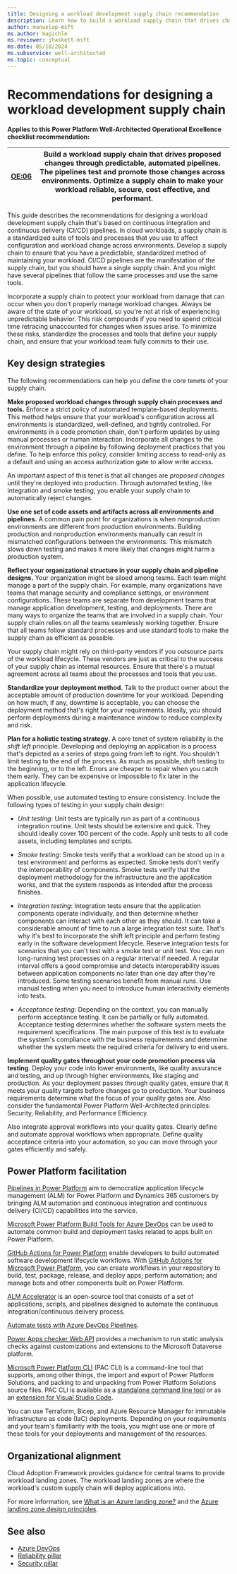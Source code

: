 ```yaml
---
title: Designing a workload development supply chain recommendation
description: Learn how to build a workload supply chain that drives changes through automated pipelines and ensures an efficient workload lifecycle. 
author: manuelap-msft
ms.author: mapichle
ms.reviewer: jhaskett-msft
ms.date: 05/10/2024
ms.subservice: well-architected
ms.topic: conceptual
---
```

# Recommendations for designing a workload development supply chain

**Applies to this Power Platform Well-Architected Operational Excellence checklist recommendation:**

|[OE:06](checklist.md)| **Build a workload supply chain that drives proposed changes through predictable, automated pipelines. The pipelines test and promote those changes across environments. Optimize a supply chain to make your workload reliable, secure, cost effective, and performant.** |
|---|---|

This guide describes the recommendations for designing a workload development supply chain that's based on continuous integration and continuous delivery (CI/CD) pipelines. In cloud workloads, a supply chain is a standardized suite of tools and processes that you use to affect configuration and workload change across environments. Develop a supply chain to ensure that you have a predictable, standardized method of maintaining your workload. CI/CD pipelines are the manifestation of the supply chain, but you should have a single supply chain. And you might have several pipelines that follow the same processes and use the same tools.

Incorporate a supply chain to protect your workload from damage that can occur when you don't properly manage workload changes. Always be aware of the state of your workload, so you're not at risk of experiencing unpredictable behavior. This risk compounds if you need to spend critical time retracing unaccounted for changes when issues arise. To minimize these risks, standardize the processes and tools that define your supply chain, and ensure that your workload team fully commits to their use.

## Key design strategies

The following recommendations can help you define the core tenets of your supply chain.

**Make proposed workload changes through supply chain processes and tools.** Enforce a strict policy of automated template-based deployments. This method helps ensure that your workload's configuration across all environments is standardized, well-defined, and tightly controlled. For environments in a code promotion chain, don't perform updates by using manual processes or human interaction. Incorporate all changes to the environment through a pipeline by following deployment practices that you define. To help enforce this policy, consider limiting access to read-only as a default and using an access authorization gate to allow write access.

An important aspect of this tenet is that all changes are *proposed changes* until they're deployed into production. Through automated testing, like integration and smoke testing, you enable your supply chain to automatically reject changes.

**Use one set of code assets and artifacts across all environments and pipelines.** A common pain point for organizations is when nonproduction environments are different from production environments. Building production and nonproduction environments manually can result in mismatched configurations between the environments. This mismatch slows down testing and makes it more likely that changes might harm a production system.

**Reflect your organizational structure in your supply chain and pipeline designs.** Your organization might be siloed among teams. Each team might manage a part of the supply chain. For example, many organizations have teams that manage security and compliance settings, or environment configurations. These teams are separate from development teams that manage application development, testing, and deployments. There are many ways to organize the teams that are involved in a supply chain. Your supply chain relies on all the teams seamlessly working together. Ensure that all teams follow standard processes and use standard tools to make the supply chain as efficient as possible.

Your supply chain might rely on third-party vendors if you outsource parts of the workload lifecycle. These vendors are just as critical to the success of your supply chain as internal resources. Ensure that there's a mutual agreement across all teams about the processes and tools that you use.

**Standardize your deployment method.** Talk to the product owner about the acceptable amount of production downtime for your workload. Depending on how much, if any, downtime is acceptable, you can choose the deployment method that's right for your requirements. Ideally, you should perform deployments during a maintenance window to reduce complexity and risk.

**Plan for a holistic testing strategy.** A core tenet of system reliability is the *shift left* principle. Developing and deploying an application is a process that's depicted as a series of steps going from left to right. You shouldn't limit testing to the end of the process. As much as possible, shift testing to the beginning, or to the left. Errors are cheaper to repair when you catch them early. They can be expensive or impossible to fix later in the application lifecycle.

When possible, use automated testing to ensure consistency. Include the following types of testing in your supply chain design:

- *Unit testing*: Unit tests are typically run as part of a continuous integration routine. Unit tests should be extensive and quick. They should ideally cover 100 percent of the code. Apply unit tests to all code assets, including templates and scripts.

- *Smoke testing*: Smoke tests verify that a workload can be stood up in a test environment and performs as expected. Smoke tests don't verify the interoperability of components. Smoke tests verify that the deployment methodology for the infrastructure and the application works, and that the system responds as intended after the process finishes.

- *Integration testing*: Integration tests ensure that the application components operate individually, and then determine whether components can interact with each other as they should. It can take a considerable amount of time to run a large integration test suite. That's why it's best to incorporate the shift left principle and perform testing early in the software development lifecycle. Reserve integration tests for scenarios that you can't test with a smoke test or unit test. You can run long-running test processes on a regular interval if needed. A regular interval offers a good compromise and detects interoperability issues between application components no later than one day after they're introduced. Some testing scenarios benefit from manual runs. Use manual testing when you need to introduce human interactivity elements into tests.

- *Acceptance testing*: Depending on the context, you can manually perform acceptance testing. It can be partially or fully automated. Acceptance testing determines whether the software system meets the requirement specifications. The main purpose of this test is to evaluate the system's compliance with the business requirements and determine whether the system meets the required criteria for delivery to end users.

**Implement quality gates throughout your code promotion process via testing**. Deploy your code into lower environments, like quality assurance and testing, and up through higher environments, like staging and production. As your deployment passes through quality gates, ensure that it meets your quality targets before changes go to production. Your business requirements determine what the focus of your quality gates are. Also consider the fundamental Power Platform Well-Architected principles: Security, Reliability, and Performance Efficiency.

Also integrate approval workflows into your quality gates. Clearly define and automate approval workflows when appropriate. Define quality acceptance criteria into your automation, so you can move through your gates efficiently and safely.

## Power Platform facilitation

[Pipelines in Power Platform](/power-platform/alm/pipelines) aim to democratize application lifecycle management (ALM) for Power Platform and Dynamics 365 customers by bringing ALM automation and continuous integration and continuous delivery (CI/CD) capabilities into the service.

[Microsoft Power Platform Build Tools for Azure DevOps](/power-platform/alm/devops-build-tools) can be used to automate common build and deployment tasks related to apps built on Power Platform.

[GitHub Actions for Power Platform](/power-platform/alm/devops-github-actions) enable developers to build automated software development lifecycle workflows. With [GitHub Actions for Microsoft Power Platform](https://github.com/marketplace/actions/powerplatform-actions), you can create workflows in your repository to build, test, package, release, and deploy apps; perform automation; and manage bots and other components built on Power Platform.

[ALM Accelerator](/power-platform/guidance/coe/setup-almaccelerator) is an open-source tool that consists of a set of applications, scripts, and pipelines designed to automate the continuous integration/continuous delivery process.

[Automate tests with Azure DevOps Pipelines](/power-apps/maker/canvas-apps/test-studio-classic-pipeline-editor).

[Power Apps checker Web API](/power-platform/alm/checker-api/overview) provides a mechanism to run static analysis checks against customizations and extensions to the Microsoft Dataverse platform.

[Microsoft Power Platform CLI](/power-platform/developer/cli/introduction) (PAC CLI) is a command-line tool that supports, among other things, the import and export of Power Platform Solutions, and packing to and unpacking from Power Platform Solutions source files. PAC CLI is available as a [standalone command line tool](https://aka.ms/PowerAppsCLI) or as an [extension for Visual Studio Code](https://marketplace.visualstudio.com/items?itemName=microsoft-IsvExpTools.powerplatform-vscode).

You can use Terraform, Bicep, and Azure Resource Manager for immutable infrastructure as code (IaC) deployments. Depending on your requirements and your team's familiarity with the tools, you might use one or more of these tools for your deployments and management of the resources.

## Organizational alignment

Cloud Adoption Framework provides guidance for central teams to provide workload landing zones. The workload landing zones are where the workload's custom supply chain will deploy applications into.

For more information, see [What is an Azure landing zone?](/azure/cloud-adoption-framework/ready/landing-zone) and the [Azure landing zone design principles](/azure/cloud-adoption-framework/ready/landing-zone/design-principles).

## See also

- [Azure DevOps](/azure/devops/user-guide/what-is-azure-devops)
- [Reliability pillar](../reliability/checklist.md)
- [Security pillar](../security/checklist.md)
